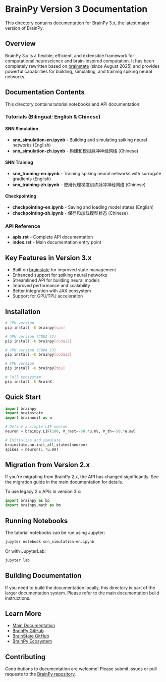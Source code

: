 # BrainPy Version 3 Documentation

This directory contains documentation for BrainPy 3.x, the latest major version of BrainPy.

## Overview

BrainPy 3.x is a flexible, efficient, and extensible framework for computational neuroscience and brain-inspired computation. It has been completely rewritten based on [brainstate](https://github.com/chaobrain/brainstate) (since August 2025) and provides powerful capabilities for building, simulating, and training spiking neural networks.

## Documentation Contents

This directory contains tutorial notebooks and API documentation:

### Tutorials (Bilingual: English & Chinese)

#### SNN Simulation
- **snn_simulation-en.ipynb** - Building and simulating spiking neural networks (English)
- **snn_simulation-zh.ipynb** - 构建和模拟脉冲神经网络 (Chinese)

#### SNN Training
- **snn_training-en.ipynb** - Training spiking neural networks with surrogate gradients (English)
- **snn_training-zh.ipynb** - 使用代理梯度训练脉冲神经网络 (Chinese)

#### Checkpointing
- **checkpointing-en.ipynb** - Saving and loading model states (English)
- **checkpointing-zh.ipynb** - 保存和加载模型状态 (Chinese)

### API Reference
- **apis.rst** - Complete API documentation
- **index.rst** - Main documentation entry point

## Key Features in Version 3.x

- Built on [brainstate](https://github.com/chaobrain/brainstate) for improved state management
- Enhanced support for spiking neural networks
- Streamlined API for building neural models
- Improved performance and scalability
- Better integration with JAX ecosystem
- Support for GPU/TPU acceleration

## Installation

```bash
# CPU version
pip install -U brainpy[cpu]

# GPU version (CUDA 12)
pip install -U brainpy[cuda12]

# GPU version (CUDA 13)
pip install -U brainpy[cuda13]

# TPU version
pip install -U brainpy[tpu]

# Full ecosystem
pip install -U BrainX
```

## Quick Start

```python
import brainpy
import brainstate
import brainunit as u

# Define a simple LIF neuron
neuron = brainpy.LIF(100, V_rest=-60.*u.mV, V_th=-50.*u.mV)

# Initialize and simulate
brainstate.nn.init_all_states(neuron)
spikes = neuron(1.*u.mA)
```

## Migration from Version 2.x

If you're migrating from BrainPy 2.x, the API has changed significantly. See the migration guide in the main documentation for details.

To use legacy 2.x APIs in version 3.x:

```python
import brainpy as bp
import brainpy.math as bm
```

## Running Notebooks

The tutorial notebooks can be run using Jupyter:

```bash
jupyter notebook snn_simulation-en.ipynb
```

Or with JupyterLab:

```bash
jupyter lab
```

## Building Documentation

If you need to build the documentation locally, this directory is part of the larger documentation system. Please refer to the main documentation build instructions.

## Learn More

- [Main Documentation](https://brainpy.readthedocs.io)
- [BrainPy GitHub](https://github.com/brainpy/BrainPy)
- [BrainState GitHub](https://github.com/chaobrain/brainstate)
- [BrainPy Ecosystem](https://brainmodeling.readthedocs.io)

## Contributing

Contributions to documentation are welcome! Please submit issues or pull requests to the [BrainPy repository](https://github.com/brainpy/BrainPy).
